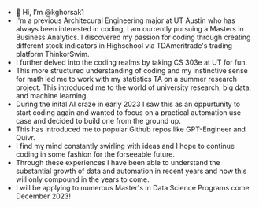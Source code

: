 - 👋 Hi, I’m @kghorsak1 
- I'm a previous Architecural Engineering major at UT Austin who has always been interested in coding, I am currently pursuing a Masters in Business Analytics. I discovered my passion for coding through creating different stock indicators in Highschool via TDAmeritrade's trading platform ThinkorSwim.
- I further delved into the coding realms by taking CS 303e at UT for fun.
- This more structured understanding of coding and my instinctive sense for math led me to work with my statistics TA on a summer research project. This introduced me to the world of university research, big data, and machine learning.
- During the inital AI craze in early 2023 I saw this as an oppurtunity to start coding again and wanted to focus on a practical automation use case and decided to build one from the ground up.
- This has introduced me to popular Github repos like GPT-Engineer and Quivr.
- I find my mind constantly swirling with ideas and I hope to continue coding in some fashion for the forseeable future.
- Through these experiences I have been able to understand the substantial growth of data and automation in recent years and how this will only compound in the years to come.
- I will be applying to numerous Master's in Data Science Programs come December 2023!

<!---
kghorsak1/kghorsak1 is a ✨ special ✨ repository because its `README.md` (this file) appears on your GitHub profile.
You can click the Preview link to take a look at your changes.
--->
